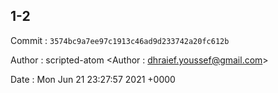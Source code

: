 ## 1-2 

 Commit : `3574bc9a7ee97c1913c46ad9d233742a20fc612b`

 Author : scripted-atom <Author : dhraief.youssef@gmail.com> 

 Date 	: Mon Jun 21 23:27:57 2021 +0000 

